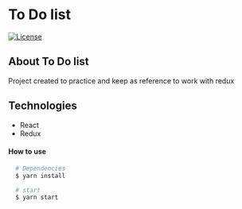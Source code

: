 # To Do list

<p>
  <a href="https://opensource.org/licenses/MIT">
    <img alt="License" src="https://img.shields.io/badge/license-MIT-04D361?style=flat-square">
  </a>
</p>

## About To Do list

Project created to practice and keep as reference to work with redux

## Technologies

- React
- Redux

#### How to use

```sh
  # Dependencies
  $ yarn install

  # start
  $ yarn start

```
